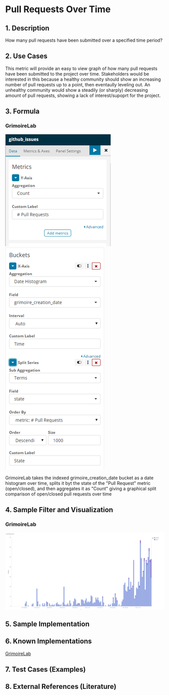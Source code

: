# Pull Requests Over Time

## 1. Description
How many pull requests have been submitted over a specified time period?

## 2. Use Cases
This metric will provide an easy to view graph of how many pull requests have been submitted to the project over time.
Stakeholders would be interested in this because a healthy community should show an increasing number of pull requests up to a point, then eventaully leveling out. An unhealthy
community would show a steadily (or sharply) decreasing amount of pull requests, showing a lack of interest/supoprt for the project.

## 3. Formula

### GrimoireLab
![img](https://github.com/Illuminatian/Assets/blob/master/PullRequestCode1.PNG)
![img](https://github.com/Illuminatian/Assets/blob/master/PullRequestCode2.PNG)

GrimoireLab takes the indexed grimoire_creation_date bucket as a date histogram over time, splits it byt the state of
the "Pull Request" metric (open/closed), and then aggregates it as "Count" giving a graphical split comparison of open/closed pull requests
over time
## 4. Sample Filter and Visualization

### GrimoireLab
![img](https://github.com/Illuminatian/Assets/blob/master/PullRequestsVis.PNG)

## 5. Sample Implementation


## 6. Known Implementations
[GrimoireLab](https://github.com/chaoss/grimoirelab)

## 7. Test Cases (Examples)


## 8. External References (Literature)

